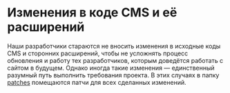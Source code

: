 # Изменения в коде CMS и её расширений

Наши разработчики стараются не вносить изменения в исходные коды CMS и сторонних расширений, чтобы
не усложнять процесс обновления и работу тех разработчиков, которым доведётся работать с сайтом в
будущем. Однако иногда такие изменения — единственный разумный путь выполнить требования проекта. 
В этих случаях в папку [patches](../patches/) помещаются патчи для всех сделанных изменений.
